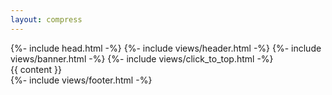 ```yaml
---
layout: compress
---
```


<!DOCTYPE html>
<html lang="{% translate core.lang %}">
  {%- include head.html -%}
  <body>
    {%- include views/header.html -%}
    {%- include views/banner.html -%}
    {%- include views/click_to_top.html -%}
    <section>
      {{ content }}
    </section>
    {%- include views/footer.html -%}
    <script >
      {%- include scripts/core.js -%}
      {%- include scripts/scroll-status.js -%}
      {%- include scripts/click-to-top.js -%}
      {%- include scripts/click-to-more.js -%}
      {%- include scripts/contextmenu-disabled.js -%}
      {%- include scripts/dropdown.js -%}
    </script>
  </body>
</html>